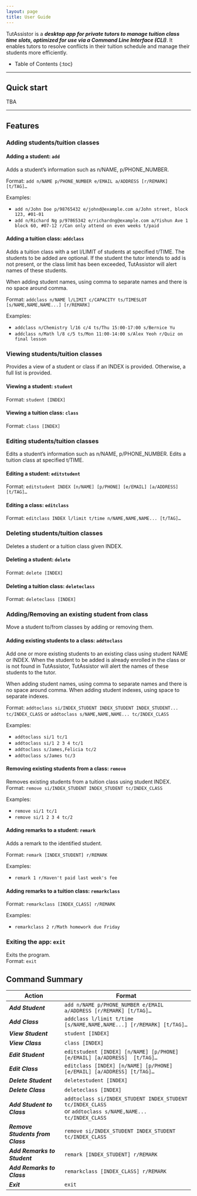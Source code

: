 ```yaml
---
layout: page
title: User Guide
---
```


TutAssistor is a ***desktop app for private tutors to manage tuition class time slots, optimized for use via a Command Line Interface (CLI)***. It enables tutors to resolve conflicts in their tuition schedule and manage their students more efficiently.

* Table of Contents
{:toc}

--------------------------------------------------------------------------------------------------------------------

## Quick start

TBA

--------------------------------------------------------------------------------------------------------------------

## Features

### Adding students/tuition classes
#### Adding a student: `add`
Adds a student’s information such as n/NAME, p/PHONE_NUMBER. 

Format: `add n/NAME p/PHONE_NUMBER e/EMAIL a/ADDRESS [r/REMARK] [t/TAG]…`

Examples:
- `add n/John Doe p/98765432 e/johnd@example.com a/John street, block 123, #01-01`
- `add n/Richard Ng p/97865342 e/richardng@example.com a/Yishun Ave 1 block 60, #07-12 r/Can only attend on even weeks t/paid`

#### Adding a tuition class: `addclass`
Adds a tuition class with a set l/LIMIT of students at specified t/TIME.
The students to be added are optional. If the student the tutor intends to add is not present, or the class limit has 
been exceeded, TutAssistor will alert names of these students.

When adding student names, using comma to separate names and there is no space around comma.

Format: `addclass n/NAME l/LIMIT c/CAPACITY ts/TIMESLOT [s/NAME,NAME,NAME...] [r/REMARK]`

Examples:
- `addclass n/Chemistry l/16 c/4 ts/Thu 15:00-17:00 s/Bernice Yu`
- `addclass n/Math l/8 c/5 ts/Mon 11:00-14:00 s/Alex Yeoh r/Quiz on final lesson`

### Viewing students/tuition classes
Provides a view of a student or class if an INDEX is provided. Otherwise, a full list is provided.

#### Viewing a student: `student`
Format: `student [INDEX]`

#### Viewing a tuition class: `class`
Format: `class [INDEX]`

### Editing students/tuition classes
Edits a student’s information such as n/NAME, p/PHONE_NUMBER. 
Edits a tuition class at specified t/TIME.

#### Editing a student: `editstudent`
Format: `editstudent INDEX [n/NAME] [p/PHONE] [e/EMAIL] [a/ADDRESS] [t/TAG]…`

#### Editing a class: `editclass`
Format: `editclass INDEX l/limit t/time n/NAME,NAME,NAME... [t/TAG]…`


### Deleting students/tuition classes
Deletes a student or a tuition class given INDEX.

#### Deleting a student: `delete`
Format: `delete [INDEX]`

#### Deleting a tuition class: `deleteclass`
Format: `deleteclass [INDEX]`

### Adding/Removing an existing student from class
Move a student to/from classes by adding or removing them.

#### Adding existing students to a class: `addtoclass`
Add one or more existing students to an existing class using student NAME or INDEX.
When the student to be added is already enrolled in the class or is not found in TutAssistor, TutAssistor will alert the
names of these students to the tutor.

When adding student names, using comma to separate names and there is no space around comma.
When adding student indexes, using space to separate indexes.

Format: `addtoclass si/INDEX_STUDENT INDEX_STUDENT INDEX_STUDENT... tc/INDEX_CLASS` 
or `addtoclass s/NAME,NAME,NAME... tc/INDEX_CLASS`

Examples:
- `addtoclass si/1 tc/1`
- `addtoclass si/1 2 3 4 tc/1`
- `addtoclass s/James,Felicia tc/2`
- `addtoclass s/James tc/3`

#### Removing existing students from a class: `remove`
Removes existing students from a tuition class using student INDEX.
Format: `remove si/INDEX_STUDENT INDEX_STUDENT tc/INDEX_CLASS`

Examples:
- `remove si/1 tc/1`
- `remove si/1 2 3 4 tc/2`

#### Adding remarks to a student: `remark`
Adds a remark to the identified student.

Format: `remark [INDEX_STUDENT] r/REMARK`

Examples:
- `remark 1 r/Haven't paid last week's fee`

#### Adding remarks to a tuition class: `remarkclass`
Format: `remarkclass [INDEX_CLASS] r/REMARK`

Examples:
- `remarkclass 2 r/Math homework due Friday`

### Exiting the app: `exit`
Exits the program.<br>
Format: `exit`

## Command Summary

Action | Format
--------|------------------
***Add Student*** | `add n/NAME p/PHONE_NUMBER e/EMAIL a/ADDRESS [r/REMARK] [t/TAG]…`
***Add Class*** | `addclass l/limit t/time [s/NAME,NAME,NAME...] [r/REMARK] [t/TAG]…`
***View Student*** | `student [INDEX]`
***View Class*** | `class [INDEX]`
***Edit Student*** | `editstudent [INDEX] [n/NAME] [p/PHONE] [e/EMAIL] [a/ADDRESS]  [t/TAG]…`
***Edit Class*** | `editclass [INDEX] [n/NAME] [p/PHONE] [e/EMAIL] [a/ADDRESS] [t/TAG]…`
***Delete Student*** | `deletestudent [INDEX]`
***Delete Class*** | `deleteclass [INDEX]`
***Add Student to Class*** | `addtoclass si/INDEX_STUDENT INDEX_STUDENT tc/INDEX_CLASS` <br /> or `addtoclass s/NAME,NAME... tc/INDEX_CLASS`
***Remove Students from Class*** | `remove si/INDEX_STUDENT INDEX_STUDENT tc/INDEX_CLASS`
***Add Remarks to Student*** | `remark [INDEX_STUDENT] r/REMARK`
***Add Remarks to Class*** | `remarkclass [INDEX_CLASS] r/REMARK`
***Exit*** | `exit`


